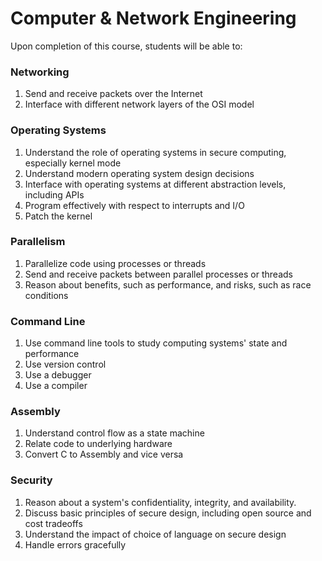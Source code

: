 # Computer & Network Engineering

Upon completion of this course, students will be able to:

### Networking

1. Send and receive packets over the Internet
2. Interface with different network layers of the OSI model

### Operating Systems

1. Understand the role of operating systems in secure computing, especially kernel mode
2. Understand modern operating system design decisions
3. Interface with operating systems at different abstraction levels, including APIs
4. Program effectively with respect to interrupts and I/O
5. Patch the kernel

### Parallelism

1. Parallelize code using processes or threads
2. Send and receive packets between parallel processes or threads
3. Reason about benefits, such as performance, and risks, such as race conditions

### Command Line

1. Use command line tools to study computing systems' state and performance
2. Use version control
3. Use a debugger
4. Use a compiler

### Assembly

1. Understand control flow as a state machine
2. Relate code to underlying hardware
3. Convert C to Assembly and vice versa

### Security

1. Reason about a system's confidentiality, integrity, and availability.
2. Discuss basic principles of secure design, including open source and cost tradeoffs
3. Understand the impact of choice of language on secure design
4. Handle errors gracefully
